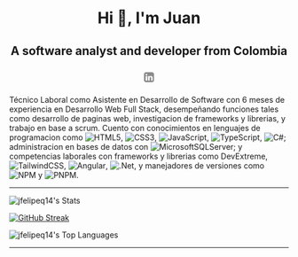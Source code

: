 <h1 align="center">Hi 👋, I'm Juan</h1>  
            
<h2 align="center">A software analyst and developer from Colombia

<a align="center" href='https://www.linkedin.com/in/jfelipeq14/'><img align='center' alt="linkedin"
            src="assets/linkedin.svg" height='18px' /></a>

</h2>

Técnico Laboral como Asistente en Desarrollo de Software con 6 meses de experiencia en Desarrollo Web Full Stack, desempeñando funciones tales como desarrollo de paginas web, investigacion de frameworks y librerias, y trabajo en base a scrum. Cuento con conocimientos en lenguajes de programacion como ![HTML5](https://img.shields.io/badge/html5-%23E34F26.svg?style=for-the-badge&logo=html5&logoColor=white), ![CSS3](https://img.shields.io/badge/css3-%231572B6.svg?style=for-the-badge&logo=css3&logoColor=white), ![JavaScript](https://img.shields.io/badge/javascript-%23323330.svg?style=for-the-badge&logo=javascript&logoColor=%23F7DF1E), ![TypeScript](https://img.shields.io/badge/typescript-%23007ACC.svg?style=for-the-badge&logo=typescript&logoColor=white), ![C#](https://img.shields.io/badge/c%23-%23239120.svg?style=for-the-badge&logo=c-sharp&logoColor=white); administracion en bases de datos con  ![MicrosoftSQLServer](https://img.shields.io/badge/Microsoft%20SQL%20Server-CC2927?style=for-the-badge&logo=microsoft%20sql%20server&logoColor=white); y competencias laborales con frameworks y librerias como DevExtreme, ![TailwindCSS](https://img.shields.io/badge/tailwindcss-%2338B2AC.svg?style=for-the-badge&logo=tailwind-css&logoColor=white), ![Angular](https://img.shields.io/badge/angular-%23DD0031.svg?style=for-the-badge&logo=angular&logoColor=white), ![.Net](https://img.shields.io/badge/.NET-5C2D91?style=for-the-badge&logo=.net&logoColor=white), y manejadores de versiones como ![NPM](https://img.shields.io/badge/NPM-%23CB3837.svg?style=for-the-badge&logo=npm&logoColor=white) y ![PNPM](https://img.shields.io/badge/pnpm-%234a4a4a.svg?style=for-the-badge&logo=pnpm&logoColor=f69220).

<hr>

![jfelipeq14's Stats](https://github-readme-stats.vercel.app/api?username=jfelipeq14&theme=dark&show_icons=true&hide_border=false&count_private=true)


[![GitHub Streak](https://streak-stats.demolab.com/?user=jfelipeq14&theme=dark)](https://git.io/streak-stats)


![jfelipeq14's Top Languages](https://github-readme-stats.vercel.app/api/top-langs/?username=jfelipeq14&theme=dark&show_icons=true&hide_border=false&layout=compact)

<hr>

